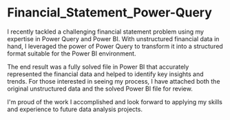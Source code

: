 # Financial_Statement_Power-Query

I recently tackled a challenging financial statement problem using my expertise in Power Query and Power BI. With unstructured financial data in hand, I leveraged the power of Power Query to transform it into a structured format suitable for the Power BI environment. 

The end result was a fully solved file in Power BI that accurately represented the financial data and helped to identify key insights and trends. For those interested in seeing my process, I have attached both the original unstructured data and the solved Power BI file for review. 

I'm proud of the work I accomplished and look forward to applying my skills and experience to future data analysis projects.
